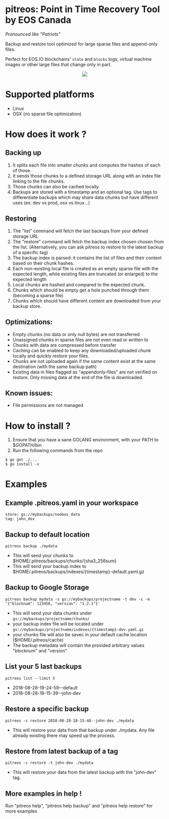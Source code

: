 # pitreos: Point in Time Recovery Tool by EOS Canada
_Pronounced like "Patriots"_

Backup and restore tool optimized for large sparse files and append-only files.

Perfect for EOS.IO blockchains' `state` and `blocks` logs, virtual
machine images or other large files that change only in part.

<p align="center">
  <img src="https://eoscanada.github.io/terminal/pitreos_term.svg">
</p>

# Supported platforms

* Linux
* OSX (no sparse file optimization)

# How does it work ?
## Backing up
1. It splits each file into smaller chunks and computes the hashes of each of those.
2. It sends those chunks to a defined storage URL along with an index file linking to the file chunks.
3. Those chunks can also be cached locally.
4. Backups are stored with a timestamp and an optional tag. Use tags to differentiate backups which may share data chunks but have different uses (ex: dev vs prod, osx vs linux...)

## Restoring
1. The "list" command will fetch the last backups from your defined storage URL
2. The "restore" command will fetch the backup index chosen chosen from the list. (Alternatively, you can ask pitreos to restore to the latest backup of a specific tag)
3. The backup index is parsed: it contains the list of files and their content based on their chunk hashes.
4. Each non-existing local file is created as an empty sparse file with the expected length, while existing files are truncated (or enlarged) to the expected length
5. Local chunks are hashed and compared to the expected chunk.
6. Chunks which should be empty get a hole punched through them (becoming a sparse file)
7. Chunks which should have different content are downloaded from your backup store.

## Optimizations:
* Empty chunks (no data or only null bytes) are not transferred
* Unassigned chunks in sparse files are not even read or written to
* Chunks with data are compressed before transfer
* Caching can be enabled to keep any downloaded/uploaded chunk locally and quickly restore your files.
* Chunks are not uploaded again if the same content exist at the same destination (with the same backup path)
* Existing data in files flagged as "appendonly-files" are not verified on restore. Only missing data at the end of the file is downloaded.

## Known issues:
* File permissions are not managed

# How to install ?

1. Ensure that you have a sane GOLANG environment, with your PATH to $GOPATH/bin
2. Run the following commands from the repo
```
$ go get ./...
$ go install -v
```

# Examples

## Example .pitreos.yaml in your workspace

```# $HOME/myproject/.pitreos.yaml
store: gs://mybackups/nodeos_data
tag: john_dev
```

## Backup to default location

```pitreos backup ./mydata```
* This will send your chunks to $HOME/.pitreos/backups/chunks/{sha3_256sum}
* This will send your backup index to $HOME/.pitreos/backups/indexes/{timestamp}-default.yaml.gz

## Backup to Google Storage

```pitreos backup mydata -s gs://mybackups/projectname -t dev -c -m '{"blocknum": 123456, "version": "1.2.1"}'```
* This will send your data chunks under `gs://mybackups/projectname/chunks/`
* your backup index file will be located under `gs://mybackups/projectname/indexes/{timestamp}-dev.yaml.gz`
* your chunks file will also be savec in your default cache location ($HOME/.pitreos/cache)
* The backup metadata will contain the provided arbitrary values "blocknum" and "version"

## List your 5 last backups
```pitreos list --limit 5```
* 2018-08-28-19-24-59--default
* 2018-08-28-18-15-39--john-dev

## Restore a specific backup
```pitreos -c restore 2018-08-28-18-15-48--john-dev ./mydata```
* This will restore your data from that backup under ./mydata. Any file already existing there may speed up the process.

## Restore from latest backup of a tag
```pitreos -c restore -t john-dev ./mydata```
* This will restore your data from the latest backup with the "john-dev" tag.

## More examples in help !
Run "pitreos help", "pitreos help backup" and "pitreos help restore" for more examples
